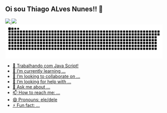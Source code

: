 ## Oi sou Thiago ALves Nunes!! 👋
<div>
  <a href="https://github.com/TH-SPACE/">
    <img height="180em" src="https://github-readme-stats.vercel.app/api?username=anuraghazra&show_icons=true&theme=chartreuse-dark&locale=pt-br">
    <img height="180em" src="https://github-readme-stats.vercel.app/api/top-langs/?username=anuraghazra&hide_progress=true&theme=chartreuse-dark&locale=pt-br">
</div>

<div style ="display> inline-block>
  <img src="https://img.shields.io/badge/ChatGPT-74aa9c?style=for-the-badge&logo=openai&logoColor=white">
</div>

<picture align="center">
  <source media="(prefers-color-scheme: dark)" srcset="https://raw.githubusercontent.com/TH-SPACE/TH-SPACE/output/github-contribution-grid-snake-dark.svg">
  <source media="(prefers-color-scheme: light)" srcset="https://raw.githubusercontent.com/TH-SPACE/TH-SPACE/output/github-contribution-grid-snake-dark.svg">
  <img align="center" alt="github contribution grid snake animation" src="https://raw.githubusercontent.com/TH-SPACE/TH-SPACE/output/github-contribution-grid-snake.svg">
</picture>

- 🔭 Trabalhando com Java Script!
- 🌱 I’m currently learning ...
- 👯 I’m looking to collaborate on ...
- 🤔 I’m looking for help with ...
- 💬 Ask me about ...
- 📫 How to reach me: ...
- 😄 Pronouns: ele/dele
- ⚡ Fun fact: ...
